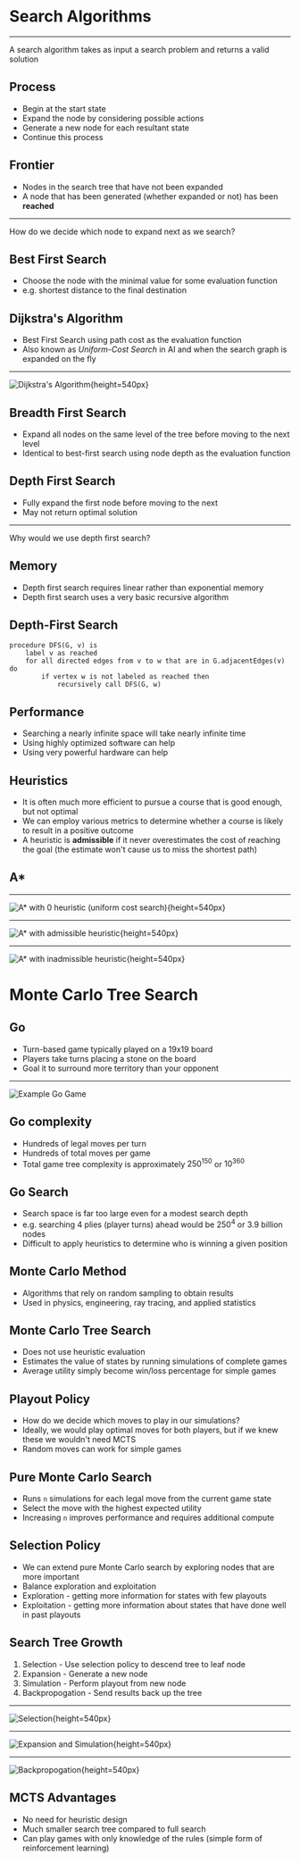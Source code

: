 Search Algorithms
================

---

A search algorithm takes as input a search problem and returns a valid solution

Process
-------

- Begin at the start state
- Expand the node by considering possible actions
- Generate a new node for each resultant state
- Continue this process

Frontier
--------

- Nodes in the search tree that have not been expanded
- A node that has been generated (whether expanded or not) has been **reached**

---

How do we decide which node to expand next as we search?

Best First Search
-----------------

- Choose the node with the minimal value for some evaluation function
- e.g. shortest distance to the final destination

Dijkstra's Algorithm
--------------------

- Best First Search using path cost as the evaluation function
- Also known as *Uniform-Cost Search* in AI and when the search graph is expanded on the fly

---

![Dijkstra's Algorithm](https://upload.wikimedia.org/wikipedia/commons/5/57/Dijkstra_Animation.gif){height=540px}

Breadth First Search
--------------------

- Expand all nodes on the same level of the tree before moving to the next level
- Identical to best-first search using node depth as the evaluation function

Depth First Search
------------------

- Fully expand the first node before moving to the next
- May not return optimal solution

---

Why would we use depth first search?

Memory
------

- Depth first search requires linear rather than exponential memory
- Depth first search uses a very basic recursive algorithm

Depth-First Search
------------------

```
procedure DFS(G, v) is
    label v as reached
    for all directed edges from v to w that are in G.adjacentEdges(v) do
        if vertex w is not labeled as reached then
            recursively call DFS(G, w)
```

Performance
-----------

- Searching a nearly infinite space will take nearly infinite time
- Using highly optimized software can help
- Using very powerful hardware can help


Heuristics
----------

- It is often much more efficient to pursue a course that is good enough, but not optimal
- We can employ various metrics to determine whether a course is likely to result in a positive outcome
- A heuristic is **admissible** if it never overestimates the cost of reaching the goal (the estimate won't cause us to miss the shortest path)

A*
---

---

![A* with 0 heuristic (uniform cost search)](https://upload.wikimedia.org/wikipedia/commons/2/23/Dijkstras_progress_animation.gif){height=540px}

---

![A* with admissible heuristic](https://upload.wikimedia.org/wikipedia/commons/5/5d/Astar_progress_animation.gif){height=540px}

---

![A* with inadmissible heuristic](https://upload.wikimedia.org/wikipedia/commons/8/85/Weighted_A_star_with_eps_5.gif){height=540px}

Monte Carlo Tree Search
=======================

Go
--

- Turn-based game typically played on a 19x19 board
- Players take turns placing a stone on the board
- Goal it to surround more territory than your opponent

---

![Example Go Game](https://upload.wikimedia.org/wikipedia/commons/9/9f/Fineart_vs_Golaxy.gif)

Go complexity
-------------

- Hundreds of legal moves per turn
- Hundreds of total moves per game
- Total game tree complexity is approximately ${250}^{150}$ or ${10}^{360}$

Go Search
---------

- Search space is far too large even for a modest search depth
- e.g. searching 4 plies (player turns) ahead would be ${250}^4$ or 3.9 billion nodes
- Difficult to apply heuristics to determine who is winning a given position

Monte Carlo Method
------------------

- Algorithms that rely on random sampling to obtain results
- Used in physics, engineering, ray tracing, and applied statistics

Monte Carlo Tree Search
-----------------------

- Does not use heuristic evaluation
- Estimates the value of states by running simulations of complete games
- Average utility simply become win/loss percentage for simple games

Playout Policy
--------------

- How do we decide which moves to play in our simulations?
- Ideally, we would play optimal moves for both players, but if we knew these we wouldn't need MCTS
- Random moves can work for simple games

Pure Monte Carlo Search
-----------------------

- Runs `n` simulations for each legal move from the current game state
- Select the move with the highest expected utility
- Increasing `n` improves performance and requires additional compute

Selection Policy
--------------

- We can extend pure Monte Carlo search by exploring nodes that are more important
- Balance exploration and exploitation
- Exploration - getting more information for states with few playouts
- Exploitation - getting more information about states that have done well in past playouts

Search Tree Growth
------------------

1. Selection - Use selection policy to descend tree to leaf node
2. Expansion - Generate a new node
3. Simulation - Perform playout from new node
4. Backpropogation - Send results back up the tree

---

![Selection](media/mcts-selection.png){height=540px}

---

![Expansion and Simulation](media/mcts-expansion-simulation.png){height=540px}

---

![Backpropogation](media/mcts-backprop.png){height=540px}

MCTS Advantages
---------------

- No need for heuristic design
- Much smaller search tree compared to full search
- Can play games with only knowledge of the rules (simple form of reinforcement learning)
